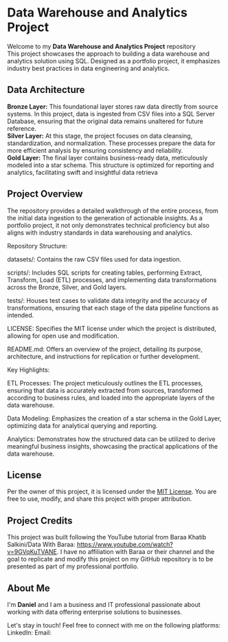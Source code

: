 # Data Warehouse and Analytics Project

Welcome to my **Data Warehouse and Analytics Project** repository  
This project showcases the approach to building a data warehouse and analytics solution using SQL. 
Designed as a portfolio project, it emphasizes industry best practices in data engineering and analytics.


## Data Architecture

**Bronze Layer:** This foundational layer stores raw data directly from source systems. In this project, data is ingested from CSV files into a SQL Server Database, ensuring that the original data remains unaltered for future reference.​  
**Silver Layer:** At this stage, the project focuses on data cleansing, standardization, and normalization. These processes prepare the data for more efficient analysis by ensuring consistency and reliability.  
**Gold Layer:** The final layer contains business-ready data, meticulously modeled into a star schema. This structure is optimized for reporting and analytics, facilitating swift and insightful data retrieva

## Project Overview
The repository provides a detailed walkthrough of the entire process, from the initial data ingestion to the generation of actionable insights. As a portfolio project, it not only demonstrates technical proficiency but also aligns with industry standards in data warehousing and analytics.​

Repository Structure:

datasets/: Contains the raw CSV files used for data ingestion.​

scripts/: Includes SQL scripts for creating tables, performing Extract, Transform, Load (ETL) processes, and implementing data transformations across the Bronze, Silver, and Gold layers.​

tests/: Houses test cases to validate data integrity and the accuracy of transformations, ensuring that each stage of the data pipeline functions as intended.​

LICENSE: Specifies the MIT license under which the project is distributed, allowing for open use and modification.​

README.md: Offers an overview of the project, detailing its purpose, architecture, and instructions for replication or further development.​

Key Highlights:

ETL Processes: The project meticulously outlines the ETL processes, ensuring that data is accurately extracted from sources, transformed according to business rules, and loaded into the appropriate layers of the data warehouse.​

Data Modeling: Emphasizes the creation of a star schema in the Gold Layer, optimizing data for analytical querying and reporting.​

Analytics: Demonstrates how the structured data can be utilized to derive meaningful business insights, showcasing the practical applications of the data warehouse.

## License
Per the owner of this project, it is licensed under the [MIT License](LICENSE). You are free to use, modify, and share this project with proper attribution. 

## Project Credits
This project was built following the YouTube tutorial from Baraa Khatib Salkini/Data With Baraa: https://www.youtube.com/watch?v=9GVqKuTVANE. I have no affiliation with Baraa or their channel and the goal to replicate and modify this project on my GitHub repository is to be presented as part of my professional portfolio.  

## About Me
I'm **Daniel** and I am a business and IT professional passionate about working with data offering enterprise solutions to businesses. 

Let's stay in touch! Feel free to connect with me on the following platforms:
LinkedIn:
Email: 
